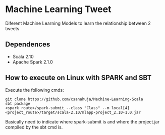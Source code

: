 # Machine Learning Tweet
Diferent Machine Learning Models to learn the relationship between 2 tweets

## Dependences
- Scala 2.10
- Apache Spark 2.1.0

## How to execute on Linux with SPARK and SBT
Execute the following cmds:
```
git clone https://github.com/csanahuja/Machine-Learning-Scala
sbt package
<spark_route>/spark-submit --class "Class" --m local[4] <project_route>/target/scala-2.10/mlapp-project_2.10-1.0.jar
```
Basically need to indicate where spark-submit is and where the project.jar compiled
by the sbt cmd is.
